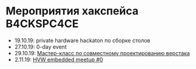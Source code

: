 # Мероприятия хакспейса B4CKSPC4CE

* 19.10.19: private hardware hackaton по сборке столов
* 27.10.19: 0-day event
* 29.10.19: [Мастер-класс по совместному проектированию верстака](/fusion_hackathon)
* 2.11.19: [HVW embedded meetup #0](/hvw_meetup_0)
